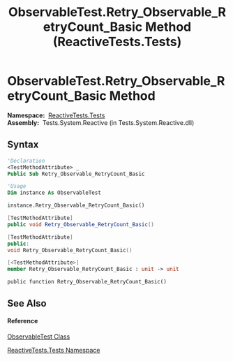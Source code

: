 ﻿---
title: ObservableTest.Retry_Observable_RetryCount_Basic Method  (ReactiveTests.Tests)
TOCTitle: Retry_Observable_RetryCount_Basic Method
ms:assetid: M:ReactiveTests.Tests.ObservableTest.Retry_Observable_RetryCount_Basic
ms:mtpsurl: https://msdn.microsoft.com/en-us/library/reactivetests.tests.observabletest.retry_observable_retrycount_basic(v=VS.103)
ms:contentKeyID: 36619238
ms.date: 06/28/2011
mtps_version: v=VS.103
f1_keywords:
- ReactiveTests.Tests.ObservableTest.Retry_Observable_RetryCount_Basic
dev_langs:
- CSharp
- JScript
- VB
- FSharp
- c++
---

# ObservableTest.Retry\_Observable\_RetryCount\_Basic Method

**Namespace:**  [ReactiveTests.Tests](hh289046\(v=vs.103\).md)  
**Assembly:**  Tests.System.Reactive (in Tests.System.Reactive.dll)

## Syntax

``` vb
'Declaration
<TestMethodAttribute> _
Public Sub Retry_Observable_RetryCount_Basic
```

``` vb
'Usage
Dim instance As ObservableTest

instance.Retry_Observable_RetryCount_Basic()
```

``` csharp
[TestMethodAttribute]
public void Retry_Observable_RetryCount_Basic()
```

``` c++
[TestMethodAttribute]
public:
void Retry_Observable_RetryCount_Basic()
```

``` fsharp
[<TestMethodAttribute>]
member Retry_Observable_RetryCount_Basic : unit -> unit 
```

``` jscript
public function Retry_Observable_RetryCount_Basic()
```

## See Also

#### Reference

[ObservableTest Class](hh288687\(v=vs.103\).md)

[ReactiveTests.Tests Namespace](hh289046\(v=vs.103\).md)

